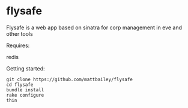 flysafe
=======

Flysafe is a web app based on sinatra for corp management in eve and other tools

Requires:

redis

Getting started:

```
git clone https://github.com/mattbailey/flysafe
cd flysafe
bundle install
rake configure
thin
```
